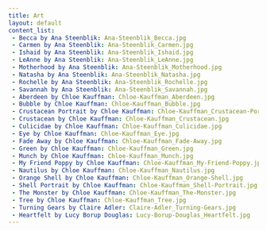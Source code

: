 ```yaml
---
title: Art
layout: default
content_list:
 - Becca by Ana Steenblik: Ana-Steenblik_Becca.jpg
 - Carmen by Ana Steenblik: Ana-Steenblik_Carmen.jpg
 - Ishaid by Ana Steenblik: Ana-Steenblik_Ishaid.jpg
 - LeAnne by Ana Steenblik: Ana-Steenblik_LeAnne.jpg
 - Motherhood by Ana Steenblik: Ana-Steenblik_Motherhood.jpg
 - Natasha by Ana Steenblik: Ana-Steenblik_Natasha.jpg
 - Rochelle by Ana Steenblik: Ana-Steenblik_Rochelle.jpg
 - Savannah by Ana Steenblik: Ana-Steenblik_Savannah.jpg
 - Aberdeen by Chloe Kauffman: Chloe-Kauffman_Aberdeen.jpg
 - Bubble by Chloe Kauffman: Chloe-Kauffman_Bubble.jpg
 - Crustacean Portrait by Chloe Kauffman: Chloe-Kauffman_Crustacean-Portrait.jpg
 - Crustacean by Chloe Kauffman: Chloe-Kauffman_Crustacean.jpg
 - Culicidae by Chloe Kauffman: Chloe-Kauffman_Culicidae.jpg
 - Eye by Chloe Kauffman: Chloe-Kauffman_Eye.jpg
 - Fade Away by Chloe Kauffman: Chloe-Kauffman_Fade-Away.jpg
 - Green by Chloe Kauffman: Chloe-Kauffman_Green.jpg
 - Munch by Chloe Kauffman: Chloe-Kauffman_Munch.jpg
 - My Friend Poppy by Chloe Kauffman: Chloe-Kauffman_My-Friend-Poppy.jpg
 - Nautilus by Chloe Kauffman: Chloe-Kauffman_Nautilus.jpg
 - Orange Shell by Chloe Kauffman: Chloe-Kauffman_Orange-Shell.jpg
 - Shell Portrait by Chloe Kauffman: Chloe-Kauffman_Shell-Portrait.jpg
 - The Monster by Chloe Kauffman: Chloe-Kauffman_The-Monster.jpg
 - Tree by Chloe Kauffman: Chloe-Kauffman_Tree.jpg
 - Turning Gears by Claire Adler: Claire-Adler_Turning-Gears.jpg
 - Heartfelt by Lucy Borup Douglas: Lucy-Borup-Douglas_Heartfelt.jpg
---
```

